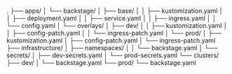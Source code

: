 .
├── apps/
│   └── backstage/
│       ├── base/
│       │   ├── kustomization.yaml
│       │   ├── deployment.yaml
│       │   ├── service.yaml
│       │   ├── ingress.yaml
│       │   └── config.yaml
│       └── overlays/
│           ├── dev/
│           │   ├── kustomization.yaml
│           │   ├── config-patch.yaml
│           │   └── ingress-patch.yaml
│           └── prod/
│               ├── kustomization.yaml
│               ├── config-patch.yaml
│               └── ingress-patch.yaml
├── infrastructure/
│   ├── namespaces/
│   │   └── backstage.yaml
│   └── secrets/
│       ├── dev-secrets.yaml
│       └── prod-secrets.yaml
└── clusters/
    ├── dev/
    │   └── backstage.yaml
    └── prod/
        └── backstage.yaml